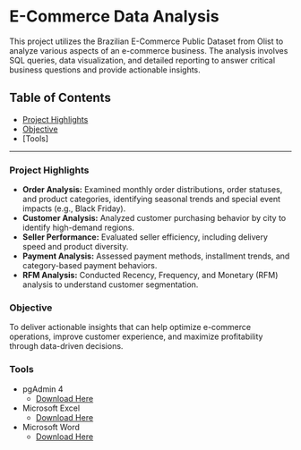 # E-Commerce Data Analysis

This project utilizes the Brazilian E-Commerce Public Dataset from Olist to analyze various aspects of an e-commerce business. The analysis involves SQL queries, data visualization, and detailed reporting to answer critical business questions and provide actionable insights.

## Table of Contents

- [Project Highlights](#project-highlights)
- [Objective](#objective)
- [Tools]
---
### Project Highlights

- **Order Analysis:** Examined monthly order distributions, order statuses, and product categories, identifying seasonal trends and special event impacts (e.g., Black Friday).
- **Customer Analysis:** Analyzed customer purchasing behavior by city to identify high-demand regions.
- **Seller Performance:** Evaluated seller efficiency, including delivery speed and product diversity.
- **Payment Analysis:** Assessed payment methods, installment trends, and category-based payment behaviors.
- **RFM Analysis:** Conducted Recency, Frequency, and Monetary (RFM) analysis to understand customer segmentation.

### Objective

To deliver actionable insights that can help optimize e-commerce operations, improve customer experience, and maximize profitability through data-driven decisions.

### Tools

- pgAdmin 4
  - [Download Here](https://www.pgadmin.org/download/pgadmin-4-windows/)
- Microsoft Excel
  - [Download Here](https://www.microsoft.com/en-us/microsoft-365/excel)
- Microsoft Word
  - [Download Here](https://www.microsoft.com/en-us/microsoft-365/word)
   